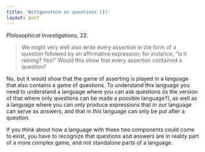 ```yaml
---
title: 'Wittgenstein on questions (I)'
layout: post
---
```


*Philosophical Investigations*, 22.

> We might very well also write every assertion in the form of a 
question followed by an affirmative expression; for instance, “Is
it raining? Yes!” Would this show that every assertion contained a
question?

No, but it would show that the game of asserting is played in a language that 
also contains a game of questions. To understand this language you need to 
understand a language where you can ask questions (is the version of that where 
only questions can be made a possible language?), as well as a language where 
you can only produce expressions that in *our* language can serve as answers, 
and that in *this* language can only be put after a question.

If you think about how a language with these two components could come to 
exist, you have to recognize that questions and answers are in reality part of 
a more complex game, and not standalone parts of a language.
